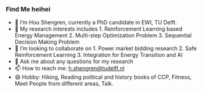 ### Find Me heihei

- 🔭 I’m Hou Shengren, currently a PhD candidate in EWI, TU Delft. 
- 🌱 My research interests includes 1. Reinforcement Learning based Energy Management 2. Multi-step Optimization Problem 3. Sequential Decision Making Problem
- 👯 I’m looking to collaborate on 1. Power market bidding research 2. Safe Reinforcement Learning 3. Integration for Energy Transition and AI 
- 💬 Ask me about any questions for my research
- 📫 How to reach me: h.shengren@tudelft.nl
- 😄 Hobby: Hiking, Reading political and history books of CCP, Fitness, Meet People from different areas, Talk. 


